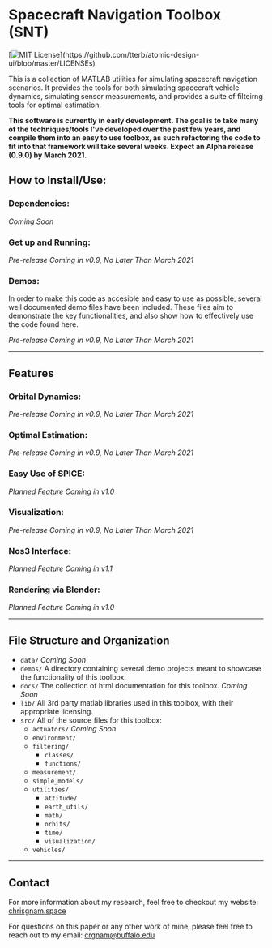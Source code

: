 # Spacecraft Navigation Toolbox (SNT)

[![MIT License](https://img.shields.io/apm/l/atomic-design-ui.svg?)](https://github.com/tterb/atomic-design-ui/blob/master/LICENSEs)

This is a collection of MATLAB utilities for simulating spacecraft navigation scenarios.  It provides the tools for both simulating spacecraft vehicle dynamics, simulating sensor measurements, and provides a suite of filteirng tools for optimal estimation.

**This software is currently in early development.  The goal is to take many of the techniques/tools I've developed over the past few years, and compile them into an easy to use toolbox, as such refactoring the code to fit into that framework will take several weeks.  Expect an Alpha release (0.9.0) by March 2021.**

## How to Install/Use:
### Dependencies:
*Coming Soon*
<!-- While most 3rd party libraries are included in `lib/`, some functionality of this toolkit also depends on the JPL's SPICE Toolkit.  If you wish to use any SPICE kernels, you will need to install the [Spice Toolkit's MATLAB bindings](https://naif.jpl.nasa.gov/naif/toolkit_MATLAB.html). -->

<!-- For the in the loop image processing steps, an installation of python3.7 and bpy2.83 or higher is required. -->

### Get up and Running:
*Pre-release Coming in v0.9, No Later Than March 2021*

### Demos:
In order to make this code as accesible and easy to use as possible, several well documented demo files have been included.  These files aim to demonstrate the key functionalities, and also show how to effectively use the code found here.

*Pre-release Coming in v0.9, No Later Than March 2021*

***
## Features
### Orbital Dynamics:
*Pre-release Coming in v0.9, No Later Than March 2021*

### Optimal Estimation:
*Pre-release Coming in v0.9, No Later Than March 2021*

### Easy Use of SPICE:
*Planned Feature Coming in v1.0*

### Visualization:
*Pre-release Coming in v0.9, No Later Than March 2021*

### Nos3 Interface:
*Planned Feature Coming in v1.1*

### Rendering via Blender:
*Planned Feature Coming in v1.0*



***
## File Structure and Organization
 - `data/`  *Coming Soon*
- `demos/`  A directory containing several demo projects meant to showcase the functionality of this toolbox.
- `docs/`  The collection of html documentation for this toolbox.  *Coming Soon*
- `lib/`  All 3rd party matlab libraries used in this toolbox, with their appropriate licensing.
- `src/`  All of the source files for this toolbox:
    - `actuators/` *Coming Soon*
    - `environment/` 
    - `filtering/`
        - `classes/`
        - `functions/`
    - `measurement/`
    - `simple_models/`
    - `utilities/`
        - `attitude/`
        - `earth_utils/`
        - `math/`
        - `orbits/`
        - `time/`
        - `visualization/`
    - `vehicles/`

***
## Contact
For more information about my research, feel free to checkout my website: [chrisgnam.space](https://www.chrisgnam.space)

For questions on this paper or any other work of mine, please feel free to reach out to my email: [crgnam@buffalo.edu](mailto:crgnam@buffalo.edu)
